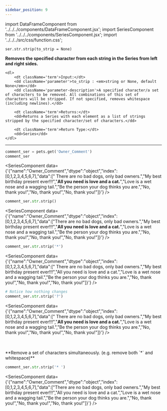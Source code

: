 ```yaml
---
sidebar_position: 9
---
```


import DataFrameComponent from '../../../components/DataFrameComponent.jsx';
import SeriesComponent from '../../../components/SeriesComponent.jsx';
import '../../../src/css/function.css';

<code>ser.str.strip(to_strip = None)</code>

<div className='base'>
    <p><strong>Removes the specified character from each string in the Series from left and right sides.</strong></p>
    
    <dl>
        <dt className='term'>Input:</dt>
        <dd className='parameter'>to_strip : <em>string or None, default None</em></dd>
        <dd className='parameter-description'>A specified character/a set of characters to be removed. All combinations of this set of characters will be stripped. If not specified, removes whitespace (including newlines).</dd>

        <dt className='term'>Returns:</dt>
        <dd>Returns a Series with each element as a list of strings stripped by the specified character/set of characters.</dd>

        <dt className='term'>Return Type:</dt>
        <dd>Series</dd>
    </dl>
</div>

---

```python
comment_ser = pets.get('Owner_Comment')
comment_ser
```
<SeriesComponent data={'{"name":"Owner_Comment","dtype":"object","index":[0,1,2,3,4,5,6,7],"data":["      There are no bad dogs, only bad owners.","My best birthday present ever!!!","****All you need is love and a cat.****","Love is a wet nose and a wagging tail.","Be the person your dog thinks you are.","No, thank you!","No, thank you!","No, thank you!"]}'} />

```python
comment_ser.str.strip()
```
<SeriesComponent data={'{"name":"Owner_Comment","dtype":"object","index":[0,1,2,3,4,5,6,7],"data":["There are no bad dogs, only bad owners.","My best birthday present ever!!!","****All you need is love and a cat.****","Love is a wet nose and a wagging tail.","Be the person your dog thinks you are.","No, thank you!","No, thank you!","No, thank you!"]}'} />

```python
comment_ser.str.strip('*')
```
<SeriesComponent data={'{"name":"Owner_Comment","dtype":"object","index":[0,1,2,3,4,5,6,7],"data":["      There are no bad dogs, only bad owners.","My best birthday present ever!!!","All you need is love and a cat.","Love is a wet nose and a wagging tail.","Be the person your dog thinks you are.","No, thank you!","No, thank you!","No, thank you!"]}'} />

```python
# Notice how nothing changes
comment_ser.str.strip('?')
```
<SeriesComponent data={'{"name":"Owner_Comment","dtype":"object","index":[0,1,2,3,4,5,6,7],"data":["      There are no bad dogs, only bad owners.","My best birthday present ever!!!","****All you need is love and a cat.****","Love is a wet nose and a wagging tail.","Be the person your dog thinks you are.","No, thank you!","No, thank you!","No, thank you!"]}'} />

<p><br></br> **Remove a set of characters simultaneously. (e.g. remove both `*` and whitespace)** </p>

```python
comment_ser.str.strip('* ')
```
<SeriesComponent data={'{"name":"Owner_Comment","dtype":"object","index":[0,1,2,3,4,5,6,7],"data":["There are no bad dogs, only bad owners.","My best birthday present ever!!!","All you need is love and a cat.","Love is a wet nose and a wagging tail.","Be the person your dog thinks you are.","No, thank you!","No, thank you!","No, thank you!"]}'} />
